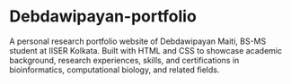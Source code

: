 # Debdawipayan-portfolio
A personal research portfolio website of Debdawipayan Maiti, BS-MS student at IISER Kolkata. Built with HTML and CSS to showcase academic background, research experiences, skills, and certifications in bioinformatics, computational biology, and related fields.
